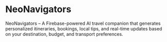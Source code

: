 # NeoNavigators
NeoNavigators – A Firebase-powered AI travel companion that generates personalized itineraries, bookings, local tips, and real-time updates based on your destination, budget, and transport preferences.
